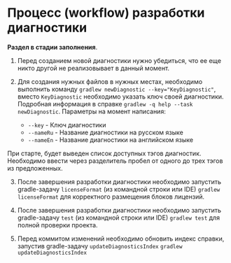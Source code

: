 # Процесс (workflow) разработки диагностики

**Раздел в стадии заполнения**.

1. Перед созданием новой диагностики нужно убедиться, что ее еще никто другой не реализовывает в данный момент.

2. Для создания нужных файлов в нужных местах, необходимо выполнить команду `gradlew newDiagnostic --key="KeyDiagnostic"`, вместо `KeyDiagnostic` необходимо указать ключ своей диагностики. Подробная информация в справке `gradlew -q help --task newDiagnostic`. Параметры на момент написания:

   * `--key` - Ключ диагностики
   * `--nameRu` - Название диагностики на русском языке
   * `--nameEn` - Название диагностики на английском языке

При старте, будет выведен список доступных тэгов диагностик. Необходимо ввести через разделитель пробел от одного до трех тэгов из предложенных.

3. После завершения разработки диагностики необходимо запустить gradle-задачу `licenseFormat` (из командной строки или IDE) `gradlew licenseFormat` для корректного размещения блоков лицензий.

4. После завершения разработки диагностики необходимо запустить gradle-задачу `test` (из командной строки или IDE) `gradlew test` для полной проверки проекта.

5. Перед коммитом изменений необходимо обновить индекс справки, запустив gradle-задачу `updateDiagnosticsIndex` `gradlew updateDiagnosticsIndex`
